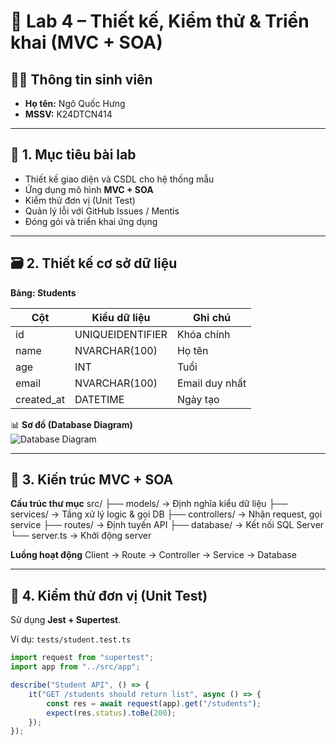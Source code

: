 # 🧩 Lab 4 – Thiết kế, Kiểm thử & Triển khai (MVC + SOA)

## 👨‍💻 Thông tin sinh viên

-   **Họ tên:** Ngô Quốc Hưng
-   **MSSV:** K24DTCN414

---

## 🎯 1. Mục tiêu bài lab

-   Thiết kế giao diện và CSDL cho hệ thống mẫu
-   Ứng dụng mô hình **MVC + SOA**
-   Kiểm thử đơn vị (Unit Test)
-   Quản lý lỗi với GitHub Issues / Mentis
-   Đóng gói và triển khai ứng dụng

---

## 🗃️ 2. Thiết kế cơ sở dữ liệu

**Bảng: Students**

| Cột        | Kiểu dữ liệu     | Ghi chú        |
| ---------- | ---------------- | -------------- |
| id         | UNIQUEIDENTIFIER | Khóa chính     |
| name       | NVARCHAR(100)    | Họ tên         |
| age        | INT              | Tuổi           |
| email      | NVARCHAR(100)    | Email duy nhất |
| created_at | DATETIME         | Ngày tạo       |

📊 **Sơ đồ (Database Diagram)**  
![Database Diagram](./docs/database-diagram.png)

---

## 🧩 3. Kiến trúc MVC + SOA

**Cấu trúc thư mục**
src/
├── models/ → Định nghĩa kiểu dữ liệu
├── services/ → Tầng xử lý logic & gọi DB
├── controllers/ → Nhận request, gọi service
├── routes/ → Định tuyến API
├── database/ → Kết nối SQL Server
└── server.ts → Khởi động server

**Luồng hoạt động**
Client → Route → Controller → Service → Database

---

## 🧪 4. Kiểm thử đơn vị (Unit Test)

Sử dụng **Jest + Supertest**.

Ví dụ: `tests/student.test.ts`

```ts
import request from "supertest";
import app from "../src/app";

describe("Student API", () => {
    it("GET /students should return list", async () => {
        const res = await request(app).get("/students");
        expect(res.status).toBe(200);
    });
});
```

